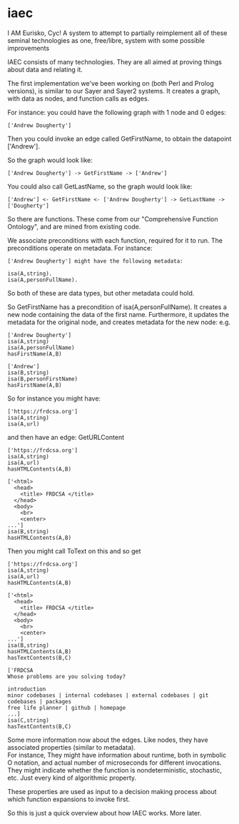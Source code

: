 # iaec
I AM Eurisko, Cyc!  A system to attempt to partially reimplement all of these seminal technologies as one, free/libre, system with some possible improvements

IAEC consists of many technologies.  They are all aimed at proving things about data and relating it.

The first implementation we've been working on (both Perl and Prolog versions), is similar to our Sayer 
and Sayer2 systems.  It creates a graph, with data as nodes, and function calls as edges.

For instance: you could have the following graph with 1 node and 0 edges:

```
['Andrew Dougherty']
```

Then you could invoke an edge called GetFirstName, to obtain the datapoint ['Andrew'].

So the graph would look like:

```
['Andrew Dougherty'] -> GetFirstName -> ['Andrew']
```

You could also call GetLastName, so the graph would look like:

```
['Andrew'] <- GetFirstName <- ['Andrew Dougherty'] -> GetLastName -> ['Dougherty']
```

So there are functions.  These come from our "Comprehensive Function Ontology", and are mined from existing code.

We associate preconditions with each function, required for it to run.  The preconditions operate on metadata.  For instance:

```
['Andrew Dougherty'] might have the following metadata:

isa(A,string).
isa(A,personFullName).
```

So both of these are data types, but other metadata could hold.

So GetFirstName has a precondition of isa(A,personFullName).  It creates a new node containing the data of the first name.
Furthermore, it updates the metadata for the original node, and creates metadata for the new node: e.g.

```
['Andrew Dougherty']
isa(A,string)
isa(A,personFullName)
hasFirstName(A,B)

['Andrew']
isa(B,string)
isa(B,personFirstName)
hasFirstName(A,B)
```

So for instance you might have:

```
['https://frdcsa.org']
isa(A,string)
isa(A,url)
```

and then have an edge: GetURLContent

```
['https://frdcsa.org']
isa(A,string)
isa(A,url)
hasHTMLContents(A,B)

['<html>
  <head>
    <title> FRDCSA </title>
  </head>
  <body>
    <br>
    <center>
...']
isa(B,string)
hasHTMLContents(A,B)
```

Then you might call ToText on this and so get

```
['https://frdcsa.org']
isa(A,string)
isa(A,url)
hasHTMLContents(A,B)

['<html>
  <head>
    <title> FRDCSA </title>
  </head>
  <body>
    <br>
    <center>
...']
isa(B,string)
hasHTMLContents(A,B)
hasTextContents(B,C)

['FRDCSA
Whose problems are you solving today?

introduction
minor codebases | internal codebases | external codebases | git codebases | packages
free life planner | github | homepage
...]
isa(C,string)
hasTextContents(B,C)
```



Some more information now about the edges.  Like nodes, they have associated properties (similar to metadata).  
For instance,  They might have information about runtime, both in symbolic O notation, and actual number of 
microseconds for different invocations.  They might indicate whether the function is nondeterministic, stochastic, 
etc.  Just every kind of algorithmic property.

These properties are used as input to a decision making process about which function expansions to invoke first.

So this is just a quick overview about how IAEC works.  More later.
